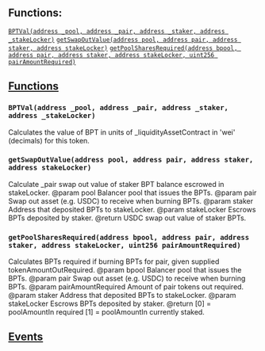 

## Functions:
[`BPTVal(address _pool, address _pair, address _staker, address _stakeLocker)`](#PoolLib-BPTVal-address-address-address-address-)
[`getSwapOutValue(address pool, address pair, address staker, address stakeLocker)`](#PoolLib-getSwapOutValue-address-address-address-address-)
[`getPoolSharesRequired(address bpool, address pair, address staker, address stakeLocker, uint256 pairAmountRequired)`](#PoolLib-getPoolSharesRequired-address-address-address-address-uint256-)


## <u>Functions</u>

### `BPTVal(address _pool, address _pair, address _staker, address _stakeLocker)`
Calculates the value of BPT in units of _liquidityAssetContract in 'wei' (decimals) for this token.

### `getSwapOutValue(address pool, address pair, address staker, address stakeLocker)`
Calculate _pair swap out value of staker BPT balance escrowed in stakeLocker.
        @param pool        Balancer pool that issues the BPTs.
        @param pair        Swap out asset (e.g. USDC) to receive when burning BPTs.
        @param staker      Address that deposited BPTs to stakeLocker.
        @param stakeLocker Escrows BPTs deposited by staker.
        @return USDC swap out value of staker BPTs.

### `getPoolSharesRequired(address bpool, address pair, address staker, address stakeLocker, uint256 pairAmountRequired)`
Calculates BPTs required if burning BPTs for pair, given supplied tokenAmountOutRequired.
        @param  bpool              Balancer pool that issues the BPTs.
        @param  pair               Swap out asset (e.g. USDC) to receive when burning BPTs.
        @param  pairAmountRequired Amount of pair tokens out required.
        @param  staker             Address that deposited BPTs to stakeLocker.
        @param  stakeLocker        Escrows BPTs deposited by staker.
        @return [0] = poolAmountIn required
                [1] = poolAmountIn currently staked.

## <u>Events</u>
